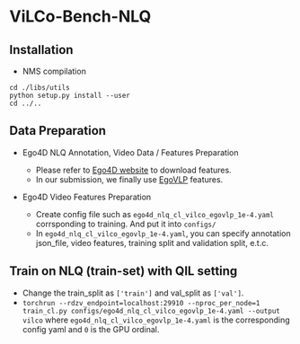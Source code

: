 # ViLCo-Bench-NLQ

## Installation
* NMS compilation
```
cd ./libs/utils
python setup.py install --user
cd ../..
```

## Data Preparation
* Ego4D NLQ Annotation, Video Data / Features Preparation
    *   Please refer to [Ego4D website](https://ego4d-data.org/) to download features.
    *   In our submission, we finally use [EgoVLP](https://github.com/showlab/EgoVLP) features.

* Ego4D Video Features Preparation
    * Create config file such as `ego4d_nlq_cl_vilco_egovlp_1e-4.yaml` corrsponding to training. And put it into `configs/`
    * In `ego4d_nlq_cl_vilco_egovlp_1e-4.yaml`, you can specify annotation json_file, video features, training split and validation split, e.t.c.

## Train on NLQ (train-set) with QIL setting
* Change the train_split as `['train']` and val_split as `['val']`.
* ```torchrun --rdzv_endpoint=localhost:29910 --nproc_per_node=1  train_cl.py configs/ego4d_nlq_cl_vilco_egovlp_1e-4.yaml --output vilco``` where `ego4d_nlq_cl_vilco_egovlp_1e-4.yaml` is the corresponding config yaml and `0` is the GPU ordinal.
